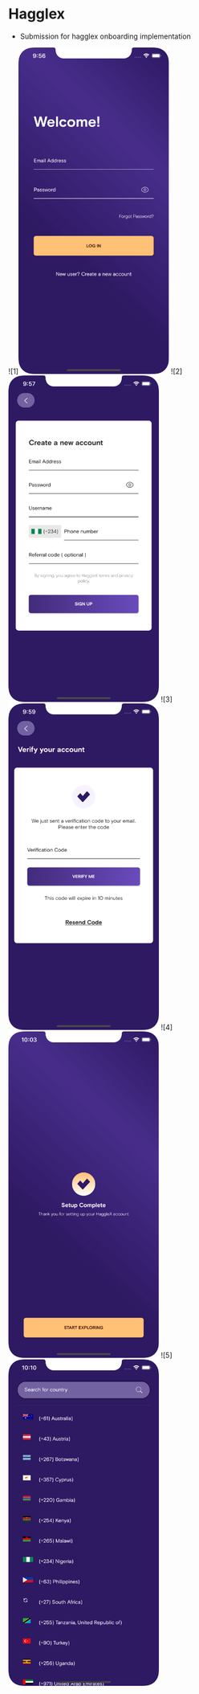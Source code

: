 # Hagglex

- Submission for hagglex onboarding implementation

![1]<img src="/screenshots/1.png" width="300" height="650">
![2]<img src="/screenshots/2.png" width="300" height="650">
![3]<img src="/screenshots/3.png" width="300" height="650">
![4]<img src="/screenshots/4.png" width="300" height="650">
![5]<img src="/screenshots/5.png" width="300" height="650">
